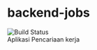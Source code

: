 # backend-jobs
![Build Status](https://travis-ci.org/aditya37/backend-jobs.svg?branch=master)
</br>
Aplikasi Pencariaan kerja
